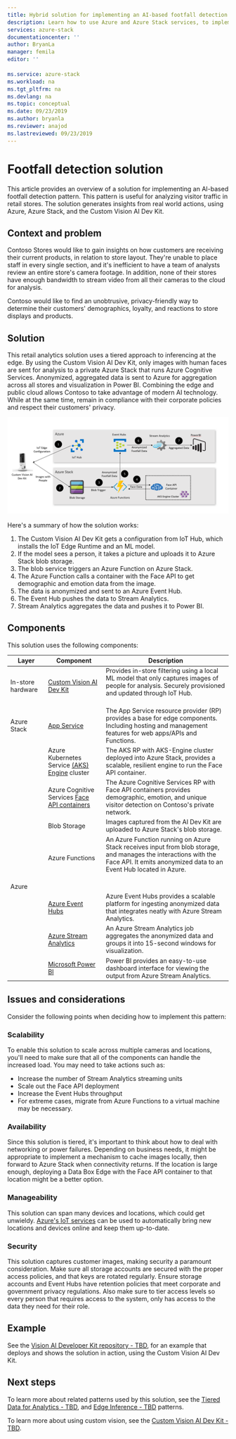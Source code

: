 ```yaml
---
title: Hybrid solution for implementing an AI-based footfall detection pattern using Azure and Azure Stack
description: Learn how to use Azure and Azure Stack services, to implement an AI-based footfall detection pattern for analyzing retail store traffic.
services: azure-stack
documentationcenter: ''
author: BryanLa
manager: femila
editor: ''

ms.service: azure-stack
ms.workload: na
ms.tgt_pltfrm: na
ms.devlang: na
ms.topic: conceptual
ms.date: 09/23/2019
ms.author: bryanla
ms.reviewer: anajod
ms.lastreviewed: 09/23/2019
---
```


# Footfall detection solution

This article provides an overview of a solution for implementing an AI-based footfall detection pattern. This pattern is useful for analyzing visitor traffic in retail stores. The solution generates insights from real world actions, using Azure, Azure Stack, and the Custom Vision AI Dev Kit.

## Context and problem

Contoso Stores would like to gain insights on how customers are receiving their current products, in relation to store layout. They're unable to place staff in every single section, and it's inefficient to have a team of analysts review an entire store's camera footage. In addition, none of their stores have enough bandwidth to stream video from all their cameras to the cloud for analysis. 

Contoso would like to find an unobtrusive, privacy-friendly way to determine their customers' demographics, loyalty, and reactions to store displays and products.

## Solution

This retail analytics solution uses a tiered approach to inferencing at the edge. By using the Custom Vision AI Dev Kit, only images with human faces are sent for analysis to a private Azure Stack that runs Azure Cognitive Services. Anonymized, aggregated data is sent to Azure for aggregation across all stores and visualization in Power BI. Combining the edge and public cloud allows Contoso to take advantage of modern AI technology. While at the same time, remain in compliance with their corporate policies and respect their customers' privacy.

[![Footfall detection pattern](media/hybrid-pattern-ai-footfall-detection/solution-architecture.png)](media/hybrid-pattern-ai-footfall-detection/solution-architecture.png)

Here's a summary of how the solution works: 

1. The Custom Vision AI Dev Kit gets a configuration from IoT Hub, which installs the IoT Edge Runtime and an ML model.
2. If the model sees a person, it takes a picture and uploads it to Azure Stack blob storage. 
3. The blob service triggers an Azure Function on Azure Stack. 
4. The Azure Function calls a container with the Face API to get demographic and emotion data from the image.
5. The data is anonymized and sent to an Azure Event Hub.
6. The Event Hub pushes the data to Stream Analytics.
7. Stream Analytics aggregates the data and pushes it to Power BI.

## Components

This solution uses the following components:

| Layer | Component | Description |
|----------|-----------|-------------|
| In-store hardware | [Custom Vision AI Dev Kit](https://github.com/Microsoft/vision-ai-developer-kit) | Provides in-store filtering using a local ML model that only captures images of people for analysis. Securely provisioned and updated through IoT Hub.<br><br>|
| Azure Stack | [App Service](../operator/azure-stack-app-service-overview.md) | The App Service resource provider (RP) provides a base for edge components. Including hosting and management features for web apps/APIs and Functions. |
| | Azure Kubernetes Service [(AKS) Engine](https://github.com/Azure/aks-engine) cluster | The AKS RP with AKS-Engine cluster deployed into Azure Stack, provides a scalable, resilient engine to run the Face API container. |
| | Azure Cognitive Services [Face API containers](/azure/cognitive-services/face/face-how-to-install-containers)| The Azure Cognitive Services RP with Face API containers provides demographic, emotion, and unique visitor detection on Contoso's private network. |
| | Blob Storage | Images captured from the AI Dev Kit are uploaded to Azure Stack's blob storage. |
| | Azure Functions | An Azure Function running on Azure Stack receives input from blob storage, and manages the interactions with the Face API. It emits anonymized data to an Event Hub located in Azure.<br><br>|
| Azure |  |  |
|  | [Azure Event Hubs](/azure/event-hubs/) | Azure Event Hubs provides a scalable platform for ingesting anonymized data that integrates neatly with Azure Stream Analytics. |
|  | [Azure Stream Analytics](/azure/stream-analytics/) | An Azure Stream Analytics job aggregates the anonymized data and groups it into 15-second windows for visualization. |
|  | [Microsoft Power BI](https://powerbi.microsoft.com/) | Power BI provides an easy-to-use dashboard interface for viewing the output from Azure Stream Analytics. |

## Issues and considerations

Consider the following points when deciding how to implement this pattern:

### Scalability 

To enable this solution to scale across multiple cameras and locations, you'll need to make sure that all of the components can handle the increased load. You may need to take actions such as:

- Increase the number of Stream Analytics streaming units
- Scale out the Face API deployment
- Increase the Event Hubs throughput
- For extreme cases, migrate from Azure Functions to a virtual machine may be necessary.

### Availability

Since this solution is tiered, it's important to think about how to deal with networking or power failures. Depending on business needs, it might be appropriate to implement a mechanism to cache images locally, then forward to Azure Stack when connectivity returns. If the location is large enough, deploying a Data Box Edge with the Face API container to that location might be a better option.

### Manageability

This solution can span many devices and locations, which could get unwieldy. [Azure's IoT services](/azure/iot-fundamentals/) can be used to automatically bring new locations and devices online and keep them up-to-date. 

### Security

This solution captures customer images, making security a paramount consideration. Make sure all storage accounts are secured with the proper access policies, and that keys are rotated regularly. Ensure storage accounts and Event Hubs have retention policies that meet corporate and government privacy regulations. Also make sure to tier access levels so every person that requires access to the system, only has access to the data they need for their role.

## Example

See the [Vision AI Developer Kit repository - TBD](https://github.com/Microsoft/vision-ai-developer-kit), for an example that deploys and shows the solution in action, using the Custom Vision AI Dev Kit.

## Next steps

To learn more about related patterns used by this solution, see the [Tiered Data for Analytics - TBD](), and [Edge Inference - TBD]() patterns. 

To learn more about using custom vision, see the [Custom Vision AI Dev Kit - TBD](https://aka.ms/visionaidevkit). 